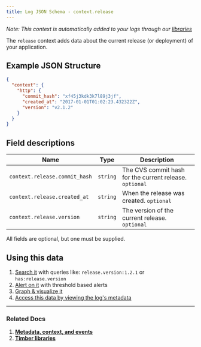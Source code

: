```yaml
---
title: Log JSON Schema - context.release
---
```

*Note: This context is automatically added to your logs through our [libraries](/timber-for-languages)*

The `release` context adds data about the current release (or deployment) of your application.

## Example JSON Structure


```json
{
  "context": {
    "http": {
      "commit_hash": "xf45j3kdk3k7l89j3jf",
      "created_at": "2017-01-01T01:02:23.432322Z",
      "version": "v2.1.2"
    }
  }
}
```

## Field descriptions

Name | Type | Description
-----|------|------------
`context.release.commit_hash` | `string` | The CVS commit hash for the current release. `optional`
`context.release.created_at` | `string` | When the release was created. `optional`
`context.release.version` | `string` | The version of the current release. `optional`

All fields are optional, but one must be supplied.


## Using this data

1. [Search it](/timber-app/console-log-viewer/searching) with queries like: `release.version:1.2.1` or `has:release.version`
2. [Alert on it](/timber-app/console-log-viewer/alerts) with threshold based alerts
3. [Graph & visualize it](/timber-app/console-log-viewer/graphing)
4. [Access this data by viewing the log's metadata](/timber-app/console-log-viewer/view-metdata-and-context)

---

### Related Docs

1. [**Metadata, context, and events**](/timber-concepts/metadata-context-and-events)
2. [**Timber libraries**](/timber-for-languages)
